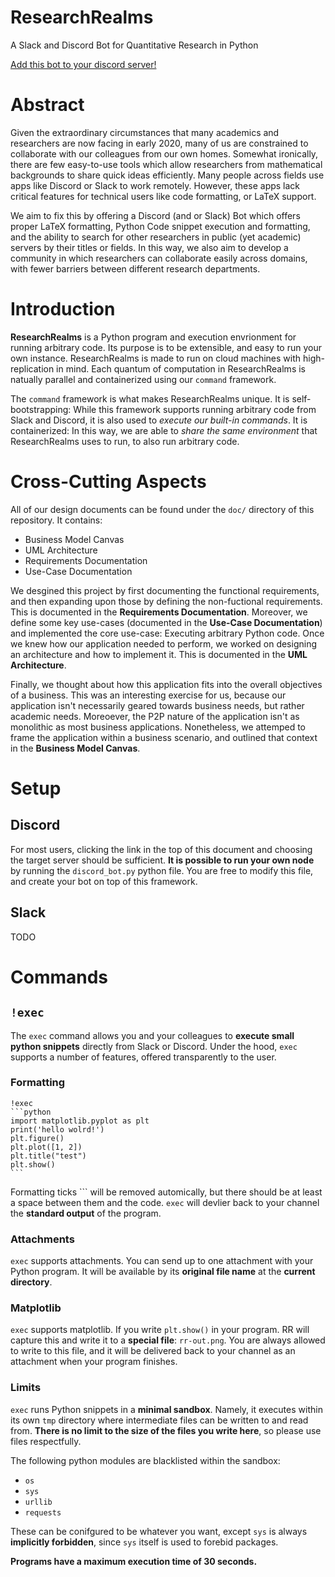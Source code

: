 # ResearchRealms
A Slack and Discord Bot for Quantitative Research in Python

[Add this bot to your discord server!](https://discordapp.com/api/oauth2/authorize?client_id=700004199844282369&permissions=593024&scope=bot)

# Abstract

Given the extraordinary circumstances that many academics and researchers are now facing in early 2020, many of us are constrained to collaborate with our colleagues from our own homes. Somewhat ironically, there are few easy-to-use tools which allow researchers from mathematical backgrounds to share quick ideas efficiently. Many people across fields use apps like Discord or Slack to work remotely. However, these apps lack critical features for technical users like code formatting, or LaTeX support.

 We aim to fix this by offering a Discord (and or Slack) Bot which offers proper LaTeX formatting, Python Code snippet execution and formatting, and the ability to search for other researchers in public (yet academic) servers by their titles or fields. In this way, we also aim to develop a community in which researchers can collaborate easily across domains, with fewer barriers between different research departments.

# Introduction

**ResearchRealms** is a Python program and execution envrionment for running arbitrary code. Its purpose is to be extensible, and easy to run your own instance. ResearchRealms is made to run on cloud machines with high-replication in mind. Each quantum of computation in ResearchRealms is natually parallel and containerized using our `command` framework.

The `command` framework is what makes ResearchRealms unique. It is self-bootstrapping: While this framework supports running arbitrary code from Slack and Discord, it is also used to *execute our built-in commands*. It is containerized: In this way, we are able to *share the same environment* that ResearchRealms uses to run, to also run arbitrary code.

# Cross-Cutting Aspects

All of our design documents can be found under the `doc/` directory of this repository. It contains:

* Business Model Canvas
* UML Architecture
* Requirements Documentation
* Use-Case Documentation

We desgined this project by first documenting the functional requirements, and then expanding upon those by defining the non-fuctional requirements. This is documented in the **Requirements Documentation**. Moreover, we define some key use-cases (documented in the **Use-Case Documentation**) and implemented the core use-case: Executing arbitrary Python code. Once we knew how our application needed to perform, we worked on designing an architecture and how to implement it. This is documented in the **UML Architecture**.

Finally, we thought about how this application fits into the overall objectives of a business. This was an interesting exercise for us, because our application isn't necessarily geared towards business needs, but rather academic needs. Moreoever, the P2P nature of the application isn't as monolithic as most business applications. Nonetheless, we attemped to frame the application within a business scenario, and outlined that context in the **Business Model Canvas**.

# Setup

## Discord
For most users, clicking the link in the top of this document and choosing the target server should be sufficient. **It is possible to run your own node** by running the `discord_bot.py` python file. You are free to modify this file, and create your bot on top of this framework.

## Slack
TODO

# Commands 

## `!exec`

The `exec` command allows you and your colleagues to **execute small python snippets** directly
from Slack or Discord. Under the hood, `exec` supports a number of features, offered transparently
to the user.

### Formatting

    !exec
    ```python
    import matplotlib.pyplot as plt
    print('hello wolrd!')
    plt.figure()
    plt.plot([1, 2])
    plt.title("test")
    plt.show()
    ```
Formatting ticks \`\`\` will be removed automically, but there should be at least a space between
them and the code. `exec` will devlier back to your channel the **standard output** of the program.

### Attachments

`exec` supports attachments. You can send up to one attachment with your Python
program. It will be available by its **original file name** at the **current directory**.

### Matplotlib

`exec` supports matplotlib. If you write `plt.show()` in your program. RR will capture this and
write it to a **special file**: `rr-out.png`. You are always allowed to write to this file, and
it will be delivered back to your channel as an attachment when your program finishes.

### Limits

`exec` runs Python snippets in a **minimal sandbox**. Namely, it executes within its own `tmp`
directory where intermediate files can be written to and read from. **There is no limit to the
size of the files you write here**, so please use files respectfully.

The following python modules are blacklisted within the sandbox:

* `os`
* `sys`
* `urllib`
* `requests`

These can be conifgured to be whatever you want, except `sys` is always **implicitly forbidden**,
since `sys` itself is used to forebid packages.

**Programs have a maximum execution time of 30 seconds.** 

